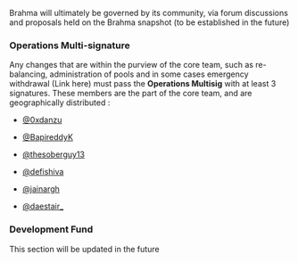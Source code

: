 Brahma will ultimately be governed by its community, via forum discussions and proposals held on the Brahma snapshot (to be established in the future)‌

### **Operations Multi-signature**

Any changes that are within the purview of the core team, such as re-balancing, administration of pools and in some cases emergency withdrawal (Link here) must pass the **Operations Multisig** with at least 3 signatures.
These members are the part of the core team, and are geographically distributed :

- [@0xdanzu](https://twitter.com/0xdanzu)

- [@BapireddyK](https://twitter.com/BapireddyK)

- [@thesoberguy13](https://twitter.com/thesoberguy13)

- [@defishiva](https://twitter.com/defishiva)

- [@jainargh‌](https://twitter.com/jainargh)

- [@daestair\_](https://twitter.com/daestair_)

### **Development Fund**

This section will be updated in the future‌
